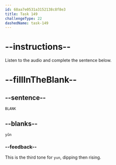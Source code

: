 ```yaml
---
id: 68aa7e0531a3152138c8f8e3
title: Task 149
challengeType: 22
dashedName: task-149
---
```


<!-- (Audio) A: yǔn -->

# --instructions--

Listen to the audio and complete the sentence below.

# --fillInTheBlank--

## --sentence--

`BLANK`

## --blanks--

`yǔn`

### --feedback--

This is the third tone for `yun`, dipping then rising.
